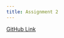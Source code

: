 ```yaml
---
title: Assignment 2
---
```




[GitHub Link](https://github.com/jasonzhu03/jzhu33-assignment-2.git)
